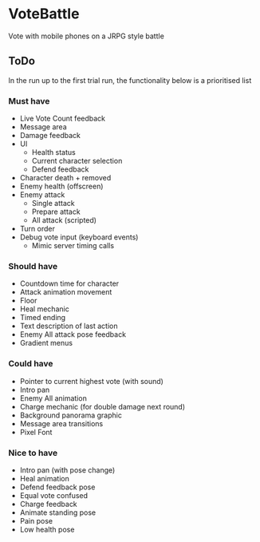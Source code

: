 VoteBattle
==========

Vote with mobile phones on a JRPG style battle

ToDo
----

In the run up to the first trial run, the functionality below is a prioritised list

### Must have ###

* Live Vote Count feedback
* Message area
* Damage feedback
* UI
  * Health status
  * Current character selection
  * Defend feedback
* Character death + removed
* Enemy health (offscreen)
* Enemy attack
  * Single attack
  * Prepare attack
  * All attack (scripted)
* Turn order
* Debug vote input (keyboard events)
  * Mimic server timing calls

### Should have ###

* Countdown time for character
* Attack animation movement
* Floor
* Heal mechanic
* Timed ending
* Text description of last action
* Enemy All attack pose feedback
* Gradient menus

### Could have ###

* Pointer to current highest vote (with sound)
* Intro pan
* Enemy All animation
* Charge mechanic (for double damage next round)
* Background panorama graphic
* Message area transitions
* Pixel Font

### Nice to have ###

* Intro pan (with pose change)
* Heal animation
* Defend feedback pose
* Equal vote confused
* Charge feedback
* Animate standing pose
* Pain pose
* Low health pose